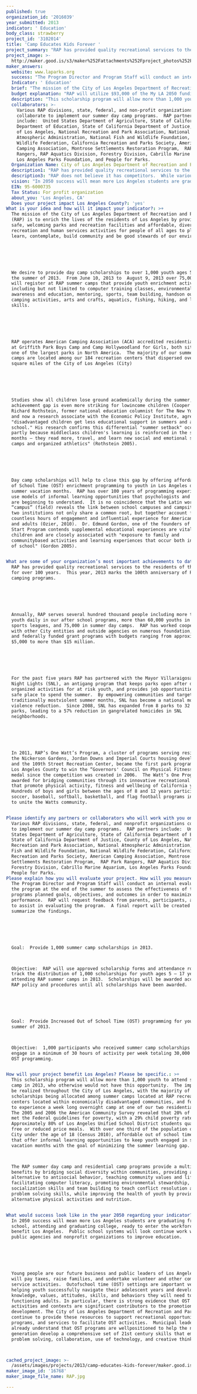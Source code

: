 ```yaml
---
published: true
organization_id: '2016039'
year_submitted: 2013
indicator: ' Education'
body_class: strawberry
project_id: '3102014'
title: 'Camp Educates Kids Forever '
project_summary: "RAP has provided quality recreational services to the residents of the City for over 100 years.  This year, 2013 marks the 100th anniversary of RAP camping programs.\r\n\r\nAnnually, RAP serves several hundred thousand people including more than 1,000 youth daily in our after school programs, more than 60,000 youths in our sports leagues, and 75,000 in summer day camps.  RAP has worked cooperatively with other City entities and outside agencies on numerous foundation, state, and federally funded grant programs with budgets ranging from approximately $5,000 to more than $15 million.    \r\n\r\nFor the past five years RAP has partnered with the Mayor Villaraigosa’s Summer Night Lights (SNL), an anti-gang program that keeps parks open after dark with organized activities for at risk youth, and provides job opportunities and a safe place to spend the summer.  By empowering communities and targeting the traditionally most-violent summer months, SNL has become a national model for violence reduction.  Since 2008, SNL has expanded from 8 parks to 32 city parks, leading to a 57% reduction in gang-related homicides in SNL neighborhoods. \r\n\r\nIn 2011, RAP’s One Watt’s Program, a cluster of programs serving residents of the Nickerson Gardens, Jordan Downs and Imperial Courts housing developments and the 109th Street Recreation Center, became the first park program based in Los Angeles County to win the “Governors' Council on Physical Fitness” gold medal since the competition was created in 2006.  The Watt’s One Program was awarded for bridging communities through its innovative recreational programs that promote physical activity, fitness and well-being of California youth.  Hundreds of boys and girls between the ages of 8 and 12 years participated in soccer, baseball, softball, basketball, and flag football programs in efforts to unite the Watts community.\r\n"
project_image: >-
  http://maker.good.is/s3/maker%252Fattachments%252Fproject_photos%252Fimages%252F16768%252Fdisplay%252FRAP.jpg=c570x385
maker_answers:
  website: www.laparks.org
  success: "The Program Director and Program Staff will conduct an internal evaluation of the program at the end of the summer to assess the effectiveness of the programs planned goals, objectives, and outcomes in order to maximize program performance.  RAP will request feedback from parents, participants, and staff to assist in evaluating the program.  A final report will be created to summarize the findings.  \r\n\r\nGoal:  Provide 1,000 summer camp scholarships in 2013.\r\nObjective:  RAP will use approved scholarship forms and attendance rosters to track the distribution of 1,000 scholarships for youth ages 5 – 17 years attending RAP summer camps in 2013.  Scholarships will be awarded according to RAP policy and procedures until all scholarships have been awarded.\r\n\r\nGoal:  Provide Increased Out of School Time (OST) programming for youth in the summer of 2013.\r\nObjective:  1,000 participants who received summer camp scholarships will engage in a minimum of 30 hours of activity per week totaling 30,000 hours of OST programming. \r\n"
  Indicator: ' Education'
  brief: "The mission of the City of Los Angeles Department of Recreation and Parks (RAP) is to enrich the lives of the residents of Los Angeles by providing safe, welcoming parks and recreation facilities and affordable, diverse recreation and human services activities for people of all ages to play, learn, contemplate, build community and be good stewards of our environment.\r\n\r\nWe desire to provide day camp scholarships to over 1,000 youth ages 5 – 17, in the summer of 2013.  From June 10, 2013 to  August 9, 2013 over 75,000 youth will register at RAP summer camps that provide youth enrichment activities including but not limited to computer training classes, environmental awareness and education, mentoring, sports, team building, hands-on outdoor and camping activities, arts and crafts, aquatics, fishing, hiking, and life skills.\r\n\r\nRAP operates American Camping Association (ACA) accredited residential camps at Griffith Park Boys Camp and Camp Hollywoodland for Girls, both situated in one of the largest parks in North America.  The majority of our summer day camps are located among our 184 recreation centers that dispersed over 457 square miles of the City of Los Angeles (City) \r\n\r\nStudies show all children lose ground academically during the summer, and the achievement gap is even more striking for low-income children (Cooper 1996). Richard Rothstein, former national education columnist for The New York Times, and now a research associate with the Economic Policy Institute, agrees \"disadvantaged children get less educational support in summers and after school.\" His research confirms this differential \"summer setback\" occurs partly because middle-class children's learning is reinforced in the summer months — they read more, travel, and learn new social and emotional skills in camps and organized athletics\" (Rothstein 2005).\r\n\r\nDay camp scholarships will help to close this gap by offering affordable Out of School Time (OST) enrichment programming to youth in Los Angeles during summer vacation months.  RAP has over 100 years of programming experience and use models of informal learning opportunities that psychologists and academia are beginning to understand.  It is no coincidence that the Latin word “campus” (field) reveals the link between school campuses and campsites. These two institutions not only share a common root, but together account for countless hours of engagement and influential experience for American children and adults (Ozier, 2010).  Dr. Edmund Gordon, one of the founders of the Head Start Program contends supplemental educational experiences are vital to all children and are closely associated with \"exposure to family and community-based activities and learning experiences that occur both in and out of school\" (Gordon 2005).\r\n"
  budget explanation: "RAP will utilize $93,000 of the My LA 2050 funding to provide over 1,000 scholarships to provide free or significantly discounted rates for youth to attend summer day camps and residential camps in 2013.\r\n\r\nThe sponsorship program budget will cover the following direct costs:\r\n•\tCamp Counselors to provide a 1:10 supervision ratio over campers\r\n•\tSports and camping equipment \r\n•\tArts and crafts supplies\r\n•\tFood \r\n•\tLodging costs associated with the residential camping program\r\n•\tTransportation costs\r\n•\tStaff First Aid/CPR training \r\n\r\nRAP will apply the remaining $7,000 to the administration of the scholarships which includes data collection, monitoring, reporting, executing the grant agreement, auditing grant activity, verifying compliance, and performing expense accounting.\r\n"
  description: "This scholarship program will allow more than 1,000 youth to attend summer camp in 2013, who otherwise would not have this opportunity.  The impact will be realized throughout the City of Los Angeles, with the majority of scholarships being allocated among summer camps located at RAP recreation centers located within economically disadvantaged communities, and for youth to experience a week long overnight camp at one of our two residential camps.  The 2005 and 2006 the American Community Survey revealed that 20% of the City met the Federal guidelines for poverty, with a 29% child poverty rate.  Approximately 80% of Los Angeles Unified School District students qualify for free or reduced price meals.  With over one third of the population of the City under the age of 18 (Census 2010), affordable out of school time programs that offer informal learning opportunities to keep youth engaged in summer vacation months with the goal of minimizing the summer learning gap.  \r\nThe RAP summer day camp and residential camp programs provide a multitude of benefits by bridging social diversity within communities, providing an alternative to anti-social behavior, teaching community values and life skills, facilitating computer literacy, promoting environmental stewardship, advancing socialization skills and team building to teach conflict resolution and problem solving skills, while improving the health of youth by providing alternative physical activities and nutrition. \r\n"
  collaborators: >-
    Various RAP divisions, state, federal, and non-profit organizations
    collaborate to implement our summer day camp programs.  RAP partners
    include:  United States Department of Agriculture, State of California
    Department of Education, State of California Department of Justice, County
    of Los Angeles, National Recreation and Park Association, National
    Atmospheric Administration, National Fish and Wildlife Foundation, National
    Wildlife Federation, California Recreation and Parks Society, American
    Camping Association, Montrose Settlements Restoration Program,  RAP Park
    Rangers, RAP Aquatics Division, Forestry Division, Cabrillo Marine Aquarium,
    Los Angeles Parks Foundation, and People for Parks.
  Organization Name: City of Los Angeles Department of Recreation and Parks
  description1: "RAP has provided quality recreational services to the residents of the City for over 100 years.  This year, 2013 marks the 100th anniversary of RAP camping programs.\r\n\r\nAnnually, RAP serves several hundred thousand people including more than 1,000 youth daily in our after school programs, more than 60,000 youths in our sports leagues, and 75,000 in summer day camps.  RAP has worked cooperatively with other City entities and outside agencies on numerous foundation, state, and federally funded grant programs with budgets ranging from approximately $5,000 to more than $15 million.    \r\n\r\nFor the past five years RAP has partnered with the Mayor Villaraigosa’s Summer Night Lights (SNL), an anti-gang program that keeps parks open after dark with organized activities for at risk youth, and provides job opportunities and a safe place to spend the summer.  By empowering communities and targeting the traditionally most-violent summer months, SNL has become a national model for violence reduction.  Since 2008, SNL has expanded from 8 parks to 32 city parks, leading to a 57% reduction in gang-related homicides in SNL neighborhoods. \r\n\r\nIn 2011, RAP’s One Watt’s Program, a cluster of programs serving residents of the Nickerson Gardens, Jordan Downs and Imperial Courts housing developments and the 109th Street Recreation Center, became the first park program based in Los Angeles County to win the “Governors' Council on Physical Fitness” gold medal since the competition was created in 2006.  The Watt’s One Program was awarded for bridging communities through its innovative recreational programs that promote physical activity, fitness and well-being of California youth.  Hundreds of boys and girls between the ages of 8 and 12 years participated in soccer, baseball, softball, basketball, and flag football programs in efforts to unite the Watts community.\r\n"
  description3: "RAP does not believe it has competitors.  While various youth serving non-profit and private organizations operate summer day camps, they all have a similar goal to give youth positive opportunities.  There are more youth in the City of Los Angeles, than public and non-profit youth agencies can accommodate.  \r\n\r\nRAP differs from other youth serving organizations in quality of service, prices, and non-membership requirements.  RAP hires full-time and part-time qualified Recreational professionals directly from each community.  RAP provides job training and employment opportunities.  The classes and programs offered are kept affordable and open to all surrounding communities.  RAP programs encompass the entire City, including all 15 council districts, and upholds the City’s non-discriminatory policy to accommodate all residents.  RAP is responsible for managing and operating over 15,000 acres of parkland, which includes 427 parks, 368 children’s play areas, 184 recreation centers, 256 ball fields, 80 computer labs, 31 senior citizen centers, 56 soccer fields, 321 tennis courts, 13 golf courses, 61 swimming pools, 18 skate parks, 12 museums, 11 lakes, 2 beaches, and 92 miles of hiking trails.\r\n\r\nThe RAP Partnership Division works to enhance and expand existing programs and services beyond the traditional programming through collaborative partnerships. The Partnership Division builds relationships between park facilities, a region, or the Department as a whole, with non-profit or for-profit organizations which enhance City resources to maximize the delivery of services and increase programming opportunities for communities through expanding facility utilization.  \r\n"
  vision: "In 2050 success will mean more Los Angeles students are graduating from high school, attending and graduating college, ready to enter the workforce to benefit Los Angeles.  Public school systems will look continue work with public agencies and non-profit organizations to improve education.\r\n\r\nYoung people are our future business and public leaders of Los Angeles. They will pay taxes, raise families, and undertake volunteer and other community service activities.  Out-of-school time (OST) settings are important venues for helping youth successfully navigate their adolescent years and develop the knowledge, values, attitudes, skills, and behaviors they will need to be fully functioning adults. In particular, there is strong evidence that OST activities and contexts are significant contributors to the promotion of youth development. The City of Los Angeles Department of Recreation and Parks will continue to provide these resources to support recreational opportunities, programs, and services to facilitate OST activities.  Municipal leaders already understand that OST programs are well-positioned to help the next generation develop a comprehensive set of 21st century skills that emphasize problem solving, collaboration, use of technology, and creative thinking. \r\n"
  EIN: 95-6000735
  Tax Status: For profit organization
  about_you: 'Los Angeles, CA'
  Does your project impact Los Angeles County?: 'yes'
What is your idea and how will it impact your indicator?: >+
  The mission of the City of Los Angeles Department of Recreation and Parks
  (RAP) is to enrich the lives of the residents of Los Angeles by providing
  safe, welcoming parks and recreation facilities and affordable, diverse
  recreation and human services activities for people of all ages to play,
  learn, contemplate, build community and be good stewards of our environment.






  We desire to provide day camp scholarships to over 1,000 youth ages 5 — 17, in
  the summer of 2013.  From June 10, 2013 to  August 9, 2013 over 75,000 youth
  will register at RAP summer camps that provide youth enrichment activities
  including but not limited to computer training classes, environmental
  awareness and education, mentoring, sports, team building, handson outdoor and
  camping activities, arts and crafts, aquatics, fishing, hiking, and life
  skills.






  RAP operates American Camping Association (ACA) accredited residential camps
  at Griffith Park Boys Camp and Camp Hollywoodland for Girls, both situated in
  one of the largest parks in North America.  The majority of our summer day
  camps are located among our 184 recreation centers that dispersed over 457
  square miles of the City of Los Angeles (City) 






  Studies show all children lose ground academically during the summer, and the
  achievement gap is even more striking for lowincome children (Cooper 1996).
  Richard Rothstein, former national education columnist for The New York Times,
  and now a research associate with the Economic Policy Institute, agrees
  "disadvantaged children get less educational support in summers and after
  school." His research confirms this differential "summer setback" occurs
  partly because middleclass children's learning is reinforced in the summer
  months — they read more, travel, and learn new social and emotional skills in
  camps and organized athletics" (Rothstein 2005).






  Day camp scholarships will help to close this gap by offering affordable Out
  of School Time (OST) enrichment programming to youth in Los Angeles during
  summer vacation months.  RAP has over 100 years of programming experience and
  use models of informal learning opportunities that psychologists and academia
  are beginning to understand.  It is no coincidence that the Latin word
  “campus” (field) reveals the link between school campuses and campsites. These
  two institutions not only share a common root, but together account for
  countless hours of engagement and influential experience for American children
  and adults (Ozier, 2010).  Dr. Edmund Gordon, one of the founders of the Head
  Start Program contends supplemental educational experiences are vital to all
  children and are closely associated with "exposure to family and
  communitybased activities and learning experiences that occur both in and out
  of school" (Gordon 2005).


What are some of your organization’s most important achievements to date?: >+
  RAP has provided quality recreational services to the residents of the City
  for over 100 years.  This year, 2013 marks the 100th anniversary of RAP
  camping programs.






  Annually, RAP serves several hundred thousand people including more than 1,000
  youth daily in our after school programs, more than 60,000 youths in our
  sports leagues, and 75,000 in summer day camps.  RAP has worked cooperatively
  with other City entities and outside agencies on numerous foundation, state,
  and federally funded grant programs with budgets ranging from approximately
  $5,000 to more than $15 million.    






  For the past five years RAP has partnered with the Mayor Villaraigosa’s Summer
  Night Lights (SNL), an antigang program that keeps parks open after dark with
  organized activities for at risk youth, and provides job opportunities and a
  safe place to spend the summer.  By empowering communities and targeting the
  traditionally mostviolent summer months, SNL has become a national model for
  violence reduction.  Since 2008, SNL has expanded from 8 parks to 32 city
  parks, leading to a 57% reduction in gangrelated homicides in SNL
  neighborhoods. 






  In 2011, RAP’s One Watt’s Program, a cluster of programs serving residents of
  the Nickerson Gardens, Jordan Downs and Imperial Courts housing developments
  and the 109th Street Recreation Center, became the first park program based in
  Los Angeles County to win the “Governors' Council on Physical Fitness” gold
  medal since the competition was created in 2006.  The Watt’s One Program was
  awarded for bridging communities through its innovative recreational programs
  that promote physical activity, fitness and wellbeing of California youth. 
  Hundreds of boys and girls between the ages of 8 and 12 years participated in
  soccer, baseball, softball, basketball, and flag football programs in efforts
  to unite the Watts community.


Please identify any partners or collaborators who will work with you on this project.: >-
  Various RAP divisions, state, federal, and nonprofit organizations collaborate
  to implement our summer day camp programs.  RAP partners include:  United
  States Department of Agriculture, State of California Department of Education,
  State of California Department of Justice, County of Los Angeles, National
  Recreation and Park Association, National Atmospheric Administration, National
  Fish and Wildlife Foundation, National Wildlife Federation, California
  Recreation and Parks Society, American Camping Association, Montrose
  Settlements Restoration Program,  RAP Park Rangers, RAP Aquatics Division,
  Forestry Division, Cabrillo Marine Aquarium, Los Angeles Parks Foundation, and
  People for Parks.
Please explain how you will evaluate your project. How will you measure success?: >+
  The Program Director and Program Staff will conduct an internal evaluation of
  the program at the end of the summer to assess the effectiveness of the
  programs planned goals, objectives, and outcomes in order to maximize program
  performance.  RAP will request feedback from parents, participants, and staff
  to assist in evaluating the program.  A final report will be created to
  summarize the findings.  






  Goal:  Provide 1,000 summer camp scholarships in 2013.



  Objective:  RAP will use approved scholarship forms and attendance rosters to
  track the distribution of 1,000 scholarships for youth ages 5 — 17 years
  attending RAP summer camps in 2013.  Scholarships will be awarded according to
  RAP policy and procedures until all scholarships have been awarded.






  Goal:  Provide Increased Out of School Time (OST) programming for youth in the
  summer of 2013.



  Objective:  1,000 participants who received summer camp scholarships will
  engage in a minimum of 30 hours of activity per week totaling 30,000 hours of
  OST programming. 


How will your project benefit Los Angeles? Please be specific.: >+
  This scholarship program will allow more than 1,000 youth to attend summer
  camp in 2013, who otherwise would not have this opportunity.  The impact will
  be realized throughout the City of Los Angeles, with the majority of
  scholarships being allocated among summer camps located at RAP recreation
  centers located within economically disadvantaged communities, and for youth
  to experience a week long overnight camp at one of our two residential camps. 
  The 2005 and 2006 the American Community Survey revealed that 20% of the City
  met the Federal guidelines for poverty, with a 29% child poverty rate. 
  Approximately 80% of Los Angeles Unified School District students qualify for
  free or reduced price meals.  With over one third of the population of the
  City under the age of 18 (Census 2010), affordable out of school time programs
  that offer informal learning opportunities to keep youth engaged in summer
  vacation months with the goal of minimizing the summer learning gap.  



  The RAP summer day camp and residential camp programs provide a multitude of
  benefits by bridging social diversity within communities, providing an
  alternative to antisocial behavior, teaching community values and life skills,
  facilitating computer literacy, promoting environmental stewardship, advancing
  socialization skills and team building to teach conflict resolution and
  problem solving skills, while improving the health of youth by providing
  alternative physical activities and nutrition. 


What would success look like in the year 2050 regarding your indicator?: >+
  In 2050 success will mean more Los Angeles students are graduating from high
  school, attending and graduating college, ready to enter the workforce to
  benefit Los Angeles.  Public school systems will look continue work with
  public agencies and nonprofit organizations to improve education.






  Young people are our future business and public leaders of Los Angeles. They
  will pay taxes, raise families, and undertake volunteer and other community
  service activities.  Outofschool time (OST) settings are important venues for
  helping youth successfully navigate their adolescent years and develop the
  knowledge, values, attitudes, skills, and behaviors they will need to be fully
  functioning adults. In particular, there is strong evidence that OST
  activities and contexts are significant contributors to the promotion of youth
  development. The City of Los Angeles Department of Recreation and Parks will
  continue to provide these resources to support recreational opportunities,
  programs, and services to facilitate OST activities.  Municipal leaders
  already understand that OST programs are wellpositioned to help the next
  generation develop a comprehensive set of 21st century skills that emphasize
  problem solving, collaboration, use of technology, and creative thinking. 



cached_project_image: >-
  /assets/images/projects/2013/camp-educates-kids-forever/maker.good.is/s3/maker%252Fattachments%252Fproject_photos%252Fimages%252F16768%252Fdisplay%252FRAP.jpg=c570x385.jpg
maker_image_id: '16768'
maker_image_file_name: RAP.jpg

---
```

